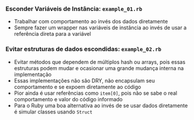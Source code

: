 ### Esconder Variáveis de Instância: `example_01.rb`

- Trabalhar com comportamento ao invés dos dados diretamente
- Sempre fazer um wrapper nas variáveis de instância ao invés de usar a referência direta para a variável

### Evitar estruturas de dados escondidas: `example_02.rb`

- Evitar métodos que dependem de múltiplos hash ou arrays, pois essas estruturas podem mudar e ocasionar uma grande mudança interna na implementação
- Essas implementações não são DRY, não encapsulam seu comportamento e se expoem diretamente ao código
- Pior ainda é usar referências como `item[0]`, pois não se sabe o real comportamento e valor do código informado
- Para o Ruby uma boa alternativa ao invés de se usar dados diretamente é simular classes usando `Struct`